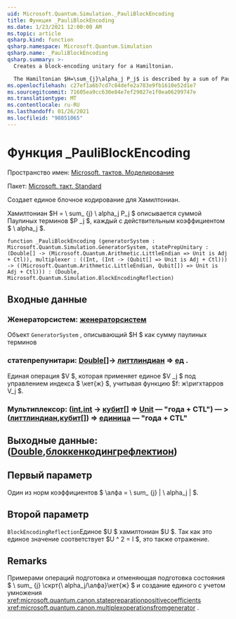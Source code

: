 ```yaml
---
uid: Microsoft.Quantum.Simulation._PauliBlockEncoding
title: Функция _PauliBlockEncoding
ms.date: 1/23/2021 12:00:00 AM
ms.topic: article
qsharp.kind: function
qsharp.namespace: Microsoft.Quantum.Simulation
qsharp.name: _PauliBlockEncoding
qsharp.summary: >-
  Creates a block-encoding unitary for a Hamiltonian.

  The Hamiltonian $H=\sum_{j}\alpha_j P_j$ is described by a sum of Pauli terms $P_j$, each with real coefficient $\alpha_j$.
ms.openlocfilehash: c27ef1a6b7cd7c84defe2a783e9fb1610e52d1e7
ms.sourcegitcommit: 71605ea9cc630e84e7ef29027e1f0ea06299747e
ms.translationtype: MT
ms.contentlocale: ru-RU
ms.lasthandoff: 01/26/2021
ms.locfileid: "98851065"
---
```

# <a name="_pauliblockencoding-function"></a>Функция _PauliBlockEncoding

Пространство имен: [Microsoft. тактов. Моделирование](xref:Microsoft.Quantum.Simulation)

Пакет: [Microsoft. такт. Standard](https://nuget.org/packages/Microsoft.Quantum.Standard)


Создает единое блочное кодирование для Хамилтониан.

Хамилтониан $H = \ sum_ {j} \ alpha_j P_j $ описывается суммой Паулиных терминов $P _j $, каждый с действительным коэффициентом $ \ alpha_j $.

```qsharp
function _PauliBlockEncoding (generatorSystem : Microsoft.Quantum.Simulation.GeneratorSystem, statePrepUnitary : (Double[] -> (Microsoft.Quantum.Arithmetic.LittleEndian => Unit is Adj + Ctl)), multiplexer : ((Int, (Int -> (Qubit[] => Unit is Adj + Ctl))) -> ((Microsoft.Quantum.Arithmetic.LittleEndian, Qubit[]) => Unit is Adj + Ctl))) : (Double, Microsoft.Quantum.Simulation.BlockEncodingReflection)
```


## <a name="input"></a>Входные данные

### <a name="generatorsystem--generatorsystem"></a>Женераторсистем: [женераторсистем](xref:Microsoft.Quantum.Simulation.GeneratorSystem)

Объект `GeneratorSystem` , описывающий $H $ как сумму паулиных терминов


### <a name="stateprepunitary--double---littleendian--unit--is-adj--ctl"></a>статепрепунитари: [Double](xref:microsoft.quantum.lang-ref.double)[]-> [литтлиндиан](xref:Microsoft.Quantum.Arithmetic.LittleEndian) => [ед](xref:microsoft.quantum.lang-ref.unit)  .

Единая операция $V $, которая применяет единое $V _j $ под управлением индекса $ \кет{ж} $, учитывая функцию $f: ж\ригхтарров V_j $.


### <a name="multiplexer--intint---qubit--unit--is-adj--ctl---littleendianqubit--unit--is-adj--ctl"></a>Мультиплексор: ([int](xref:microsoft.quantum.lang-ref.int),[int](xref:microsoft.quantum.lang-ref.int) -> [кубит](xref:microsoft.quantum.lang-ref.qubit)[] => [Unit](xref:microsoft.quantum.lang-ref.unit)  — "года + CTL") — > ([литтлиндиан](xref:Microsoft.Quantum.Arithmetic.LittleEndian),[кубит](xref:microsoft.quantum.lang-ref.qubit)[]) => [единица](xref:microsoft.quantum.lang-ref.unit)  — "года + CTL"





## <a name="output--doubleblockencodingreflection"></a>Выходные данные: ([Double](xref:microsoft.quantum.lang-ref.double),[блоккенкодингрефлектион](xref:Microsoft.Quantum.Simulation.BlockEncodingReflection))

## <a name="first-parameter"></a>Первый параметр

Один из норм коэффициентов $ \алфа = \ sum_ {j} | \ alpha_j | $.

## <a name="second-parameter"></a>Второй параметр

`BlockEncodingReflection`Единое $U $ хамилтониан $U $. Так как это единое значение соответствует $U ^ 2 = I $, это также отражение.

## <a name="remarks"></a>Remarks

Примерами операций подготовка и отменяющая подготовка состояния $ \ sum_ {j} \скрт{\ alpha_j/\алфа}\кет{ж} $ и создание единого с учетом умножения <xref:microsoft.quantum.canon.statepreparationpositivecoefficients> <xref:microsoft.quantum.canon.multiplexoperationsfromgenerator> .